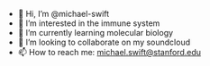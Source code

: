 - 👋 Hi, I’m @michael-swift
- 👀 I’m interested in the immune system
- 🌱 I’m currently learning molecular biology
- 💞️ I’m looking to collaborate on my soundcloud
- 📫 How to reach me: michael.swift@stanford.edu

<!---
michael-swift/michael-swift is a ✨ special ✨ repository because its `README.md` (this file) appears on your GitHub profile.
You can click the Preview link to take a look at your changes.
--->
